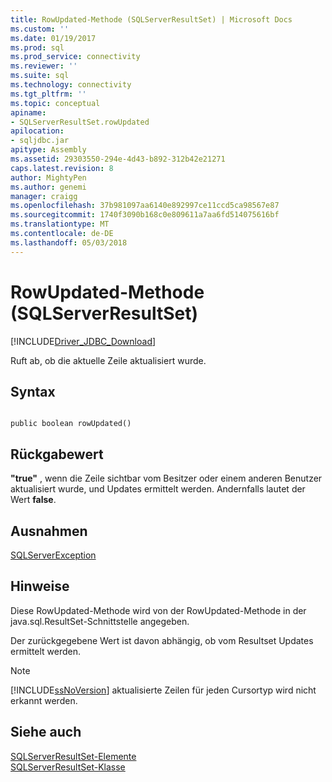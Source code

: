 ```yaml
---
title: RowUpdated-Methode (SQLServerResultSet) | Microsoft Docs
ms.custom: ''
ms.date: 01/19/2017
ms.prod: sql
ms.prod_service: connectivity
ms.reviewer: ''
ms.suite: sql
ms.technology: connectivity
ms.tgt_pltfrm: ''
ms.topic: conceptual
apiname:
- SQLServerResultSet.rowUpdated
apilocation:
- sqljdbc.jar
apitype: Assembly
ms.assetid: 29303550-294e-4d43-b892-312b42e21271
caps.latest.revision: 8
author: MightyPen
ms.author: genemi
manager: craigg
ms.openlocfilehash: 37b981097aa6140e892997ce11ccd5ca98567e87
ms.sourcegitcommit: 1740f3090b168c0e809611a7aa6fd514075616bf
ms.translationtype: MT
ms.contentlocale: de-DE
ms.lasthandoff: 05/03/2018
---
```

# <a name="rowupdated-method-sqlserverresultset"></a>RowUpdated-Methode (SQLServerResultSet)
[!INCLUDE[Driver_JDBC_Download](../../../includes/driver_jdbc_download.md)]

  Ruft ab, ob die aktuelle Zeile aktualisiert wurde.  
  
## <a name="syntax"></a>Syntax  
  
```  
  
public boolean rowUpdated()  
```  
  
## <a name="return-value"></a>Rückgabewert  
 **"true"** , wenn die Zeile sichtbar vom Besitzer oder einem anderen Benutzer aktualisiert wurde, und Updates ermittelt werden. Andernfalls lautet der Wert **false**.  
  
## <a name="exceptions"></a>Ausnahmen  
 [SQLServerException](../../../connect/jdbc/reference/sqlserverexception-class.md)  
  
## <a name="remarks"></a>Hinweise  
 Diese RowUpdated-Methode wird von der RowUpdated-Methode in der java.sql.ResultSet-Schnittstelle angegeben.  
  
 Der zurückgegebene Wert ist davon abhängig, ob vom Resultset Updates ermittelt werden.  
  
> [!NOTE]  
>  [!INCLUDE[ssNoVersion](../../../includes/ssnoversion_md.md)] aktualisierte Zeilen für jeden Cursortyp wird nicht erkannt werden.  
  
## <a name="see-also"></a>Siehe auch  
 [SQLServerResultSet-Elemente](../../../connect/jdbc/reference/sqlserverresultset-members.md)   
 [SQLServerResultSet-Klasse](../../../connect/jdbc/reference/sqlserverresultset-class.md)  
  
  
